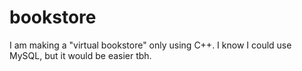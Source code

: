 # bookstore
 I am making a "virtual bookstore" only using C++. I know I could use MySQL, but it would be easier tbh.
